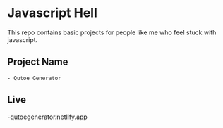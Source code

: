 # Javascript Hell

 
This repo contains basic projects for people like me who feel stuck with javascript. <br>


## Project Name

```
- Qutoe Generator

```

## Live

-qutoegenerator.netlify.app

